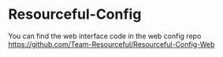 # Resourceful-Config

You can find the web interface code in the web config repo
https://github.com/Team-Resourceful/Resourceful-Config-Web
